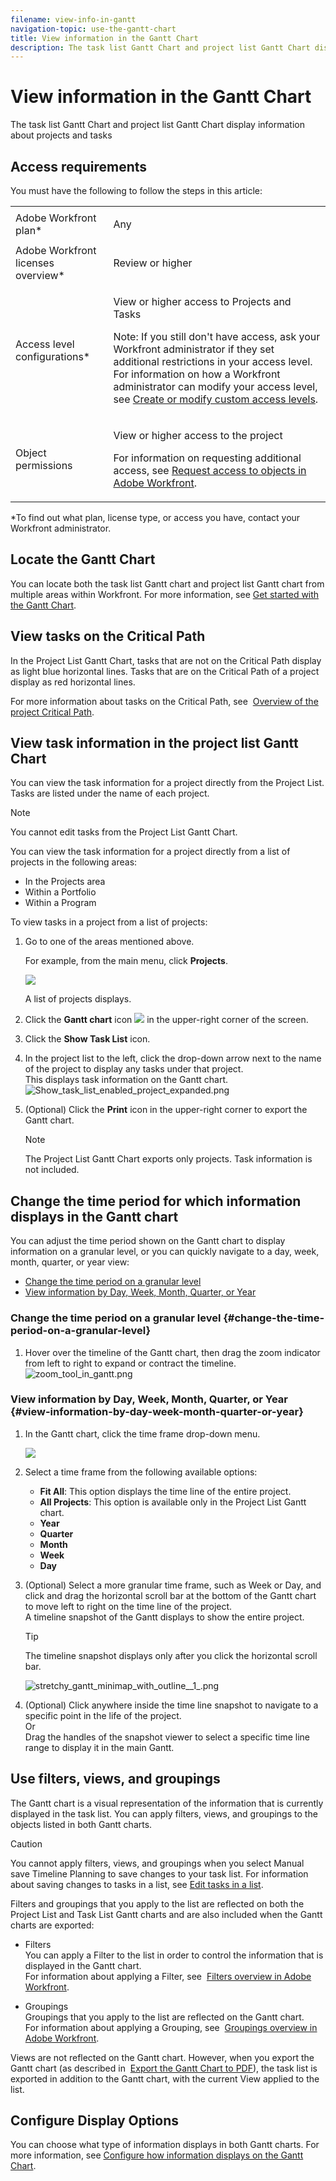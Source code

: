 ```yaml
---
filename: view-info-in-gantt
navigation-topic: use-the-gantt-chart
title: View information in the Gantt Chart
description: The task list Gantt Chart and project list Gantt Chart display information about projects and tasks
---
```


# View information in the Gantt Chart

The task list Gantt Chart and project list Gantt Chart display information about projects and tasks

## Access requirements

You must have the following to follow the steps in this article:

<table cellspacing="0"> 
 <col> 
 <col> 
 <tbody> 
  <tr> 
   <td role="rowheader">Adobe Workfront plan*</td> 
   <td> <p>Any </p> </td> 
  </tr> 
  <tr> 
   <td role="rowheader">Adobe Workfront licenses overview*</td> 
   <td> <p>Review or higher</p> </td> 
  </tr> 
  <tr> 
   <td role="rowheader">Access level configurations*</td> 
   <td> <p>View or higher access to Projects and Tasks</p> <p>Note: If you still don't have access, ask your Workfront administrator if they set additional restrictions in your access level. For information on how a Workfront administrator can modify your access level, see <a href="../../../administration-and-setup/add-users/configure-and-grant-access/create-modify-access-levels.md" class="MCXref xref">Create or modify custom access levels</a>.</p> </td> 
  </tr> 
  <tr> 
   <td role="rowheader">Object permissions</td> 
   <td> <p>View or higher access to the project</p> <p>For information on requesting additional access, see <a href="../../../workfront-basics/grant-and-request-access-to-objects/request-access.md" class="MCXref xref">Request access to objects in Adobe Workfront</a>.</p> </td> 
  </tr> 
 </tbody> 
</table>

&#42;To find out what plan, license type, or access you have, contact your Workfront administrator.

## Locate the Gantt Chart

You can locate both the task list Gantt chart and project list Gantt chart from multiple areas within Workfront. For more information, see [Get started with the Gantt Chart](../../../manage-work/gantt-chart/use-the-gantt-chart/get-started-with-gantt.md).

## View tasks on the Critical Path

In the Project List Gantt Chart, tasks that are not on the Critical Path display as light blue horizontal lines. Tasks that are on the Critical Path of a project display as red horizontal lines.

For more information about tasks on the Critical Path, see&nbsp; [Overview of the project Critical Path](../../../manage-work/tasks/manage-tasks/critical-path.md).

## View task information in the project list Gantt Chart

You can view the task information for a project directly from the Project List. Tasks are listed under the name of each project.

>[!NOTE]
>
>You cannot edit tasks from the Project List Gantt Chart.&nbsp;

You can view the task information for a project directly from a list of projects in the following areas:

* In the Projects area
* Within a Portfolio
* Within a Program

To view tasks in a project from a list of projects:

1. Go to one of the areas mentioned above.

   For example, from the main menu, click **Projects**.

   ![](assets/qs-main-menu-expanded-with-menu-highlight-350x481.png)

   A list of projects displays. 

1. Click the **Gantt chart** icon ![](assets/gantt-icon-nwe.png) in the upper-right corner of the screen.  

1. Click the **Show Task List** icon.  

1. In the project list to the left, click the drop-down arrow next to the name of the project to display any tasks under that project.  
   This displays task information on the Gantt chart.  
   ![Show_task_list_enabled_project_expanded.png](assets/show-task-list-enabled-project-expanded-350x78.png)

1. (Optional) Click the **Print** icon in the upper-right corner to export the Gantt chart.

   >[!NOTE]
   >
   >The Project List Gantt Chart exports only projects. Task information is not included.

## Change the time period for which information displays in the Gantt chart

You can adjust the time period shown on the Gantt chart to display information on a granular level, or you can&nbsp;quickly navigate to&nbsp;a day, week, month, quarter, or year view:&nbsp;

* [Change the time period on a granular level](#change-the-time-period-on-a-granular-level) 
* [View information by Day, Week, Month, Quarter, or Year](#view-information-by-day-week-month-quarter-or-year)

### Change the time period on a granular level {#change-the-time-period-on-a-granular-level}

1. Hover over the timeline of the Gantt chart, then drag the zoom indicator from left to right to expand or contract the timeline.  
   ![zoom_tool_in_gantt.png](assets/zoom-tool-in-gantt-350x180.png)

### View&nbsp;information by Day, Week, Month, Quarter, or Year {#view-information-by-day-week-month-quarter-or-year}

1. In the Gantt chart, click the time frame drop-down menu.

   ![](assets/timeline-options.png)

1. Select a time frame from the following available options:

   * **Fit All**: This option displays the time line of the entire project.
   * **All Projects**: This option is available only in the Project List Gantt chart.
   * **Year**
   * **Quarter**
   * **Month**
   * **Week**
   * **Day**

1. (Optional) Select a more granular time frame, such as Week or Day, and click and drag the horizontal scroll bar at the bottom of the Gantt chart to move left to right on the time line of the project.  
   A timeline snapshot of the Gantt displays to show the entire project.

   >[!TIP]
   >
   >The timeline snapshot displays only after you click the horizontal scroll bar.

   ![stretchy_gantt_minimap_with_outline__1_.png](assets/stretchy-gantt-minimap-with-outline--1--350x140.png)

1. (Optional) Click anywhere inside the time line snapshot to navigate to a specific point in the life of the project.  
   Or  
   Drag the handles of the snapshot viewer to select a specific time line range to display it in the main Gantt.&nbsp;

## Use filters, views, and groupings

The Gantt chart is a visual representation of the information that is currently displayed in the task list. You can apply filters, views, and groupings to&nbsp;the objects listed in both Gantt charts.&nbsp;

>[!CAUTION]
>
>You cannot apply filters, views, and groupings when you select Manual save Timeline Planning to save changes to your task list.&nbsp;For information about saving changes to tasks in a list, see [Edit tasks in a list](../../../manage-work/tasks/manage-tasks/edit-tasks-in-a-list.md).

Filters and groupings that you apply to the list are reflected on both the Project List and Task List Gantt charts and are also included when the Gantt charts are exported:

* Filters  
  You can apply a Filter to the list in order to control the information that is displayed in the Gantt chart.  
  For information about applying a Filter, see&nbsp; [Filters overview in Adobe Workfront](../../../reports-and-dashboards/reports/reporting-elements/filters-overview.md).

* Groupings  
  Groupings that you apply to the list are reflected on the Gantt chart.  
  For information about applying a Grouping, see&nbsp; [Groupings overview in Adobe Workfront](../../../reports-and-dashboards/reports/reporting-elements/groupings-overview.md).

Views are not reflected on the Gantt chart. However, when you export the Gantt chart (as described in&nbsp; [Export the Gantt Chart to PDF](../../../manage-work/gantt-chart/use-the-gantt-chart/export-gantt-chart-to-pdf.md)), the task list is exported in addition to the Gantt chart, with the current View applied to the list.

## Configure Display Options

You can choose what type of information displays in both Gantt charts. For more information, see [Configure how information displays on the Gantt Chart](../../../manage-work/gantt-chart/use-the-gantt-chart/configure-info-on-gantt-chart.md).

